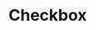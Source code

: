 # Checkbox

<script>
export default {
    components: {Checkbox : ()=>import('./Checkbox')}
}
</script>

<Example>
<Checkbox label="test" />
</Example>
